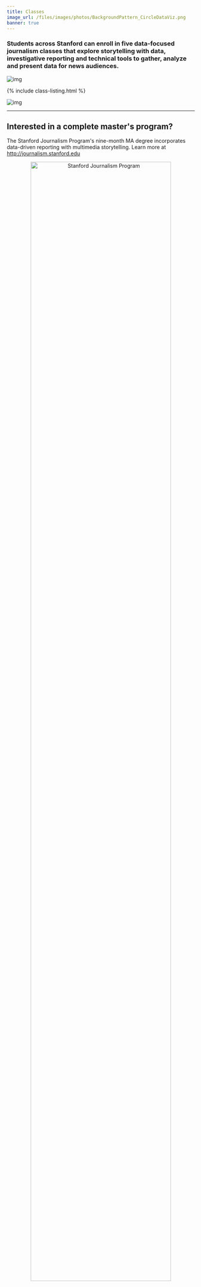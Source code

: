 ```yaml
---
title: Classes
image_url: /files/images/photos/BackgroundPattern_CircleDataViz.png
banner: true
---
```


<h3>Students across Stanford can enroll in five data-focused journalism classes that explore storytelling with data, investigative reporting and technical tools to gather, analyze and present data for news audiences.</h3>

![img](http://compjolab.github.io/files/images/photos/WatchdogClass2015_group.jpg)

{% include class-listing.html %}

![img](http://compjolab.github.io/files/images/photos/WatchdogClass2015_cheryl2.jpg)

---


<div class="well">
<h2>Interested in a complete master's program?</h2>

The Stanford Journalism Program's nine-month MA degree incorporates data-driven reporting with multimedia storytelling. Learn more at <a href="http://journalism.stanford.edu">http://journalism.stanford.edu</a>

<center><a href="http://journalism.stanford.edu"><img src="http://compjolab.github.io/files/images/photos/StanfordJournalism_longlogo.png" alt="Stanford Journalism Program" height="3000" width="376.47058823529414"></a></center>
</div>
